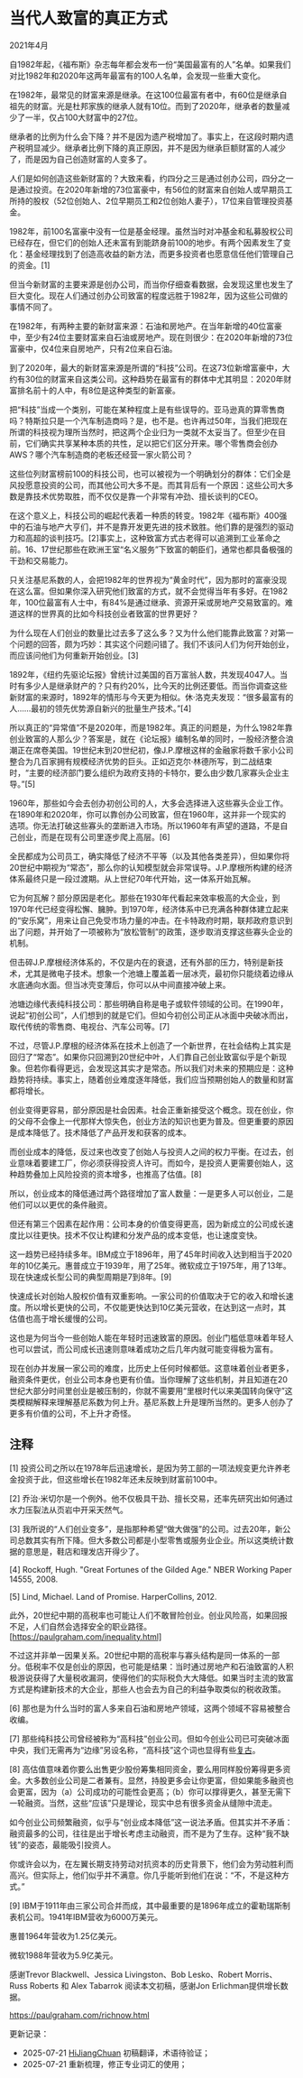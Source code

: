 


# 当代人致富的真正方式

2021年4月

自1982年起，《福布斯》杂志每年都会发布一份“美国最富有的人”名单。如果我们对比1982年和2020年这两年最富有的100人名单，会发现一些重大变化。

在1982年，最常见的财富来源是继承。在这100位最富有者中，有60位是继承自祖先的财富。光是杜邦家族的继承人就有10位。而到了2020年，继承者的数量减少了一半，仅占100大财富中的27位。

继承者的比例为什么会下降？并不是因为遗产税增加了。事实上，在这段时期内遗产税明显减少。继承者比例下降的真正原因，并不是因为继承巨额财富的人减少了，而是因为自己创造财富的人变多了。

人们是如何创造这些新财富的？大致来看，约四分之三是通过创办公司，四分之一是通过投资。在2020年新增的73位富豪中，有56位的财富来自创始人或早期员工所持的股权（52位创始人、2位早期员工和2位创始人妻子），17位来自管理投资基金。

1982年，前100名富豪中没有一位是基金经理。虽然当时对冲基金和私募股权公司已经存在，但它们的创始人还未富有到能跻身前100的地步。有两个因素发生了变化：基金经理找到了创造高收益的新方法，而更多投资者也愿意信任他们管理自己的资金。[1]

但当今新财富的主要来源是创办公司，而当你仔细查看数据，会发现这里也发生了巨大变化。现在人们通过创办公司致富的程度远胜于1982年，因为这些公司做的事情不同了。

在1982年，有两种主要的新财富来源：石油和房地产。在当年新增的40位富豪中，至少有24位主要财富来自石油或房地产。现在则很少：在2020年新增的73位富豪中，仅4位来自房地产，只有2位来自石油。

到了2020年，最大的新财富来源是所谓的“科技”公司。在这73位新增富豪中，大约有30位的财富来自这类公司。这种趋势在最富有的群体中尤其明显：2020年财富排名前十的人中，有8位是这种类型的新富豪。

把“科技”当成一个类别，可能在某种程度上是有些误导的。亚马逊真的算零售商吗？特斯拉只是一个汽车制造商吗？是，也不是。也许再过50年，当我们把现在所谓的科技视为理所当然时，把这两个企业归为一类就不太妥当了。但至少在目前，它们确实共享某种本质的共性，足以把它们区分开来。哪个零售商会创办AWS？哪个汽车制造商的老板还经营一家火箭公司？

这些位列财富榜前100的科技公司，也可以被视为一个明确划分的群体：它们全是风投愿意投资的公司，而其他公司大多不是。而其背后有一个原因：这些公司大多数是靠技术优势取胜，而不仅仅是靠一个非常有冲劲、擅长谈判的CEO。

在这个意义上，科技公司的崛起代表着一种质的转变。1982年《福布斯》400强中的石油与地产大亨们，并不是靠开发更先进的技术致胜。他们靠的是强烈的驱动力和高超的谈判技巧。[2]事实上，这种致富方式古老得可以追溯到工业革命之前。16、17世纪那些在欧洲王室“名义服务”下致富的朝臣们，通常也都具备极强的干劲和交易能力。

只关注基尼系数的人，会把1982年的世界视为“黄金时代”，因为那时的富豪没现在这么富。但如果你深入研究他们致富的方式，就不会觉得当年有多好。在1982年，100位最富有人士中，有84%是通过继承、资源开采或房地产交易致富的。难道这样的世界真的比如今科技创业者致富的世界更好？

为什么现在人们创业的数量比过去多了这么多？又为什么他们能靠此致富？对第一个问题的回答，颇为巧妙：其实这个问题问错了。我们不该问人们为何开始创业，而应该问他们为何重新开始创业。[3]

1892年，《纽约先驱论坛报》曾统计过美国的百万富翁人数，共发现4047人。当时有多少人是继承财产的？只有约20%，比今天的比例还要低。而当你调查这些新财富的来源时，1892年的情形与今天更为相似。休·洛克夫发现：“很多最富有的人……最初的领先优势源自新兴的批量生产技术。”[4]

所以真正的“异常值”不是2020年，而是1982年。真正的问题是，为什么1982年靠创业致富的人那么少？答案是，就在《论坛报》编制名单的同时，一股经济整合浪潮正在席卷美国。19世纪末到20世纪初，像J.P.摩根这样的金融家将数千家小公司整合为几百家拥有规模经济优势的巨头。正如迈克尔·林德所写，到二战结束时，“主要的经济部门要么组织为政府支持的卡特尔，要么由少数几家寡头企业主导。”[5]

1960年，那些如今会去创办初创公司的人，大多会选择进入这些寡头企业工作。在1890年和2020年，你可以靠创办公司致富，但在1960年，这并非一个现实的选项。你无法打破这些寡头的垄断进入市场。所以1960年有声望的道路，不是自己创业，而是在现有公司里逐步爬上高层。[6]

全民都成为公司员工，确实降低了经济不平等（以及其他各类差异），但如果你将20世纪中期视为“常态”，那么你的认知模型就会非常误导。J.P.摩根所构建的经济体系最终只是一段过渡期。从上世纪70年代开始，这一体系开始瓦解。

它为何瓦解？部分原因是老化。那些在1930年代看起来效率极高的大企业，到1970年代已经变得松懈、臃肿。到1970年，经济体系中已充满各种群体建立起来的“安乐窝”，用来让自己免受市场力量的冲击。在卡特政府时期，联邦政府意识到出了问题，并开始了一项被称为“放松管制”的政策，逐步取消支撑这些寡头企业的机制。

但击碎J.P.摩根经济体系的，不仅是内在的衰退，还有外部的压力，特别是新技术，尤其是微电子技术。想象一个池塘上覆盖着一层冰壳，最初你只能绕着边缘从水底通向水面。但当冰壳变薄后，你可以从中间直接冲破上来。

池塘边缘代表纯科技公司：那些明确自称是电子或软件领域的公司。在1990年，说起“初创公司”，人们想到的就是它们。但如今初创公司正从冰面中央破冰而出，取代传统的零售商、电视台、汽车公司等。[7]

不过，尽管J.P.摩根的经济体系在技术上创造了一个新世界，在社会结构上其实是回归了“常态”。如果你只回溯到20世纪中叶，人们靠自己创业致富似乎是个新现象。但若你看得更远，会发现这其实才是常态。所以我们对未来的预期应是：这种趋势将持续。事实上，随着创业难度逐年降低，我们应当预期创始人的数量和财富都将增长。

创业变得更容易，部分原因是社会因素。社会正重新接受这个概念。现在创业，你的父母不会像上一代那样大惊失色，创业方法的知识也更为普及。但更重要的原因是成本降低了。技术降低了产品开发和获客的成本。

而创业成本的降低，反过来也改变了创始人与投资人之间的权力平衡。在过去，创业意味着要建工厂，你必须获得投资人许可。而如今，是投资人更需要创始人，这种趋势叠加上风险投资的资本增多，也推高了估值。[8]

所以，创业成本的降低通过两个路径增加了富人数量：一是更多人可以创业，二是他们可以以更优的条件融资。

但还有第三个因素在起作用：公司本身的价值变得更高，因为新成立的公司成长速度比以往更快。技术不仅让构建和分发产品的成本变低，也让速度变快。

这一趋势已经持续多年。IBM成立于1896年，用了45年时间收入达到相当于2020年的10亿美元。惠普成立于1939年，用了25年。微软成立于1975年，用了13年。现在快速成长型公司的典型周期是7到8年。[9]

快速成长对创始人股权价值有双重影响。一家公司的价值取决于它的收入和增长速度。所以增长更快的公司，不仅能更快达到10亿美元营收，在达到这一点时，其估值也高于增长缓慢的公司。

这也是为何当今一些创始人能在年轻时迅速致富的原因。创业门槛低意味着年轻人也可以尝试，而公司成长迅速则意味着成功之后几年内就可能变得极为富有。

现在创办并发展一家公司的难度，比历史上任何时候都低。这意味着创业者更多，融资条件更优，创业公司本身也更有价值。当你理解了这些机制，并且知道在20世纪大部分时间里创业是被压制的，你就不需要用“里根时代以来美国转向保守”这类模糊解释来理解基尼系数为何上升。基尼系数上升是理所当然的。更多人创办了更多有价值的公司，不上升才奇怪。

## 注释

[1] 投资公司之所以在1978年后迅速增长，是因为劳工部的一项法规变更允许养老金投资于此，但这些增长在1982年还未反映到财富前100中。

[2] 乔治·米切尔是一个例外。他不仅极具干劲、擅长交易，还率先研究出如何通过水力压裂法从页岩中开采天然气。

[3] 我所说的“人们创业变多”，是指那种希望“做大做强”的公司。过去20年，新公司总数其实有所下降。但大多数公司都是小型零售或服务业企业。所以这类统计数据的意思是，鞋店和理发店开得少了。

[4] Rockoff, Hugh. "Great Fortunes of the Gilded Age." NBER Working Paper 14555, 2008.

[5] Lind, Michael. Land of Promise. HarperCollins, 2012.

此外，20世纪中期的高税率也可能让人们不敢冒险创业。创业风险高，如果回报不足，人们自然会选择安全的职业路径。[https://paulgraham.com/inequality.html]

不过这并非单一因果关系。20世纪中期的高税率与寡头结构是同一体系的一部分。低税率不仅是创业的原因，也可能是结果：当时通过房地产和石油致富的人积极游说获得了大量税收漏洞，使得他们的实际税负大大降低。如果当时主流的致富方式是构建新技术的大企业，那些人也会去为自己的利益争取类似的税收政策。

[6] 那也是为什么当时的富人多来自石油和房地产领域，这两个领域不容易被整合收编。

[7] 那些纯科技公司曾经被称为“高科技”创业公司。但如今创业公司已可突破冰面中央，我们无需再为“边缘”另设名称，“高科技”这个词也显得有些[复古](https://books.google.com/ngrams/graph?content=high+tech&year_start=1900&year_end=2019&corpus=en-2019&smoothing=3)。

[8] 高估值意味着你要么出售更少股份筹集相同资金，要么用同样股份筹得更多资金。大多数创业公司是二者兼有。显然，持股更多会让你更富，但如果能多融资也会更富，因为（a）公司成功的可能性会更高；（b）你可以撑得更久，甚至无需下一轮融资。当然，这些“应该”只是理论，现实中总有很多资金从缝隙中流走。

如今创业公司频繁融资，似乎与“创业成本降低”这一说法矛盾。但其实并不矛盾：融资最多的公司，往往是出于增长考虑主动融资，而不是为了生存。这种“我不缺钱”的姿态，最能吸引投资人。

你或许会以为，在左翼长期支持劳动对抗资本的历史背景下，他们会为劳动胜利而高兴。但实际上，他们似乎并不满意。你几乎能听到他们在说：“不，不是这种方式。”

[9] IBM于1911年由三家公司合并而成，其中最重要的是1896年成立的霍勒瑞斯制表机公司。1941年IBM营收为6000万美元。

惠普1964年营收为1.25亿美元。

微软1988年营收为5.9亿美元。

感谢Trevor Blackwell、Jessica Livingston、Bob Lesko、Robert Morris、Russ Roberts 和 Alex Tabarrok 阅读本文初稿，感谢Jon Erlichman提供增长数据。

https://paulgraham.com/richnow.html



更新记录：
- 2025-07-21 [HiJiangChuan](https://hijiangchuan.com) 初稿翻译，术语待验证；
- 2025-07-21 重新梳理，修正专业词汇的使用；
